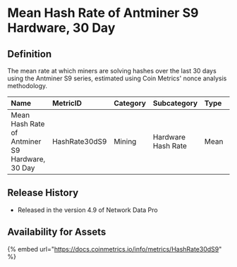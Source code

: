 # Mean Hash Rate of Antminer S9 Hardware, 30 Day

## Definition

The mean rate at which miners are solving hashes over the last 30 days using the Antminer S9 series, estimated using Coin Metrics' nonce analysis methodology.

| Name | MetricID | Category | Subcategory | Type | Unit | Interval |
| :--- | :--- | :--- | :--- | :--- | :--- | :--- |
| Mean Hash Rate of Antminer S9 Hardware, 30 Day | HashRate30dS9 | Mining | Hardware Hash Rate | Mean | Varies | 30 days |

## Release History

* Released in the version 4.9 of Network Data Pro

## Availability for Assets

{% embed url="https://docs.coinmetrics.io/info/metrics/HashRate30dS9" %}

